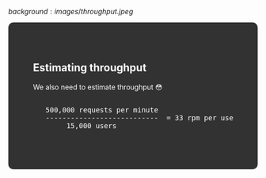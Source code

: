 $background:images/throughput.jpeg$

<div style="border-radius: 10px;background-color: rgba(0, 0, 0, 0.8); color: #fff; padding: 50px;">

## Estimating throughput

We also need to estimate throughput 😳

<pre>

   500,000 requests per minute
   ---------------------------  = 33 rpm per user
        15,000 users

</pre>
